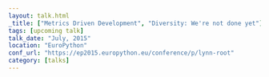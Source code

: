```yaml
---
layout: talk.html
_title: ["Metrics Driven Development", "Diversity: We're not done yet"]
tags: [upcoming talk]
talk_date: "July, 2015"
location: "EuroPython"
conf_url: "https://ep2015.europython.eu/conference/p/lynn-root"
category: [talks]
---
```

